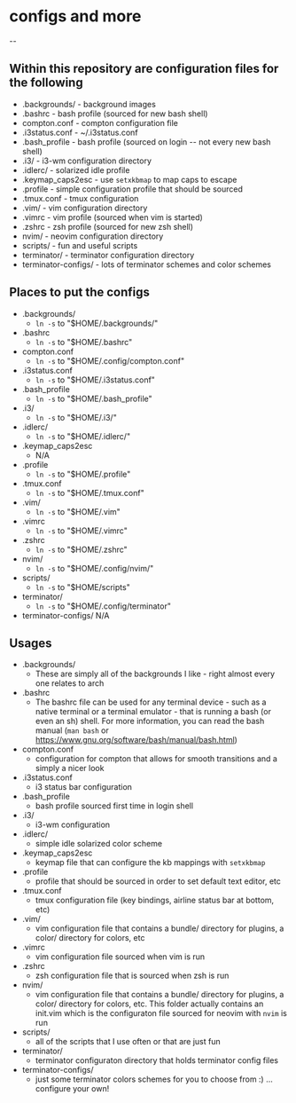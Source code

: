 # configs and more
--

## Within this repository are configuration files for the following ##
- .backgrounds/        - background images
- .bashrc              - bash profile (sourced for new bash shell)
- compton.conf         - compton configuration file
- .i3status.conf       - ~/.i3status.conf
- .bash_profile        - bash profile (sourced on login -- not every new bash shell)
- .i3/                 - i3-wm configuration directory
- .idlerc/             - solarized idle profile
- .keymap_caps2esc     - use `setxkbmap` to map caps to escape
- .profile             - simple configuration profile that should be sourced
- .tmux.conf           - tmux configuration
- .vim/                - vim configuration directory
- .vimrc               - vim profile (sourced when vim is started)
- .zshrc               - zsh profile (sourced for new zsh shell)
- nvim/                - neovim configuration directory
- scripts/             - fun and useful scripts
- terminator/          - terminator configuration directory
- terminator-configs/  - lots of terminator schemes and color schemes

## Places to put the configs ##
- .backgrounds/
    * `ln -s` to "$HOME/.backgrounds/"
- .bashrc
    * `ln -s` to "$HOME/.bashrc"
- compton.conf
    * `ln -s` to "$HOME/.config/compton.conf"
- .i3status.conf
    * `ln -s` to "$HOME/.i3status.conf"
- .bash_profile
    * `ln -s` to "$HOME/.bash_profile"
- .i3/
    * `ln -s` to "$HOME/.i3/"
- .idlerc/
    * `ln -s` to "$HOME/.idlerc/"
- .keymap_caps2esc
    * N/A
- .profile
    * `ln -s` to "$HOME/.profile"
- .tmux.conf
    * `ln -s` to "$HOME/.tmux.conf"
- .vim/
    * `ln -s` to "$HOME/.vim"
- .vimrc
    * `ln -s` to "$HOME/.vimrc"
- .zshrc
    * `ln -s` to "$HOME/.zshrc"
- nvim/
    * `ln -s` to "$HOME/.config/nvim/"
- scripts/
    * `ln -s` to "$HOME/scripts"
- terminator/
    * `ln -s` to "$HOME/.config/terminator"
- terminator-configs/  N/A

## Usages ##
- .backgrounds/
    * These are simply all of the backgrounds I like - right almost every one relates to arch
- .bashrc
  * The bashrc file can be used for any terminal device - such as a native terminal or a terminal emulator - that is running a bash (or even an sh) shell. For more information, you can read the bash manual (`man bash` or https://www.gnu.org/software/bash/manual/bash.html)
- compton.conf
    * configuration for compton that allows for smooth transitions and a simply a nicer look
- .i3status.conf
    * i3 status bar configuration
- .bash_profile
    * bash profile sourced first time in login shell
- .i3/
    * i3-wm configuration
- .idlerc/
    * simple idle solarized color scheme
- .keymap_caps2esc
    * keymap file that can configure the kb mappings with `setxkbmap`
- .profile
    * profile that should be sourced in order to set default text editor, etc
- .tmux.conf
    * tmux configuration file (key bindings, airline status bar at bottom, etc)
- .vim/
    * vim configuration file that contains a bundle/ directory for plugins, a color/ directory for colors, etc
- .vimrc
    * vim configuration file sourced when vim is run
- .zshrc
    * zsh configuration file that is sourced when zsh is run
- nvim/
    * vim configuration file that contains a bundle/ directory for plugins, a color/ directory for colors, etc. This folder actually contains an init.vim which is the configuraton file sourced for neovim with `nvim` is run
- scripts/
    * all of the scripts that I use often or that are just fun
- terminator/
    * terminator configuraton directory that holds terminator config files
- terminator-configs/
    * just some terminator colors schemes for you to choose from :) ... configure your own!

